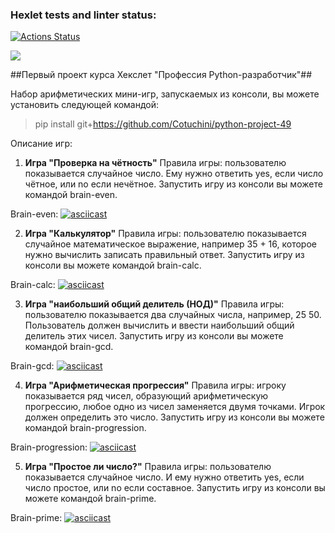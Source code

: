 ### Hexlet tests and linter status:
[![Actions Status](https://github.com/Cotuchini/python-project-49/workflows/hexlet-check/badge.svg)](https://github.com/Cotuchini/python-project-49/actions)

<a href="https://codeclimate.com/github/Cotuchini/python-project-49/maintainability"><img src="https://api.codeclimate.com/v1/badges/59ba38743763e415d39b/maintainability" /></a>

##Первый проект курса Хекслет "Профессия Python-разработчик"##

Набор арифметических мини-игр, запускаемых из консоли, вы можете установить следующей командой: 

>pip install git+https://github.com/Cotuchini/python-project-49


Описание игр:
1. **Игра "Проверка на чётность"**
Правила игры: пользователю показывается случайное число. Ему нужно ответить yes, если число чётное, или no если нечётное.
Запустить игру из консоли вы можете командой brain-even.

Brain-even:
[![asciicast](https://asciinema.org/a/fktzpJvJl4cIJPxDmygYN84fR.svg)](https://asciinema.org/a/fktzpJvJl4cIJPxDmygYN84fR)

2. **Игра "Калькулятор"**
Правила игры: пользователю показывается случайное математическое выражение, например 35 + 16, которое нужно вычислить записать правильный ответ.
Запустить игру из консоли вы можете командой brain-calc.

Brain-calc:
[![asciicast](https://asciinema.org/a/IOYh2iMUxRFoBFdUxbTytwGcm.svg)](https://asciinema.org/a/IOYh2iMUxRFoBFdUxbTytwGcm)

3. **Игра "наибольший общий делитель (НОД)"** 
Правила игры: пользователю показывается два случайных числа, например, 25 50. Пользователь должен вычислить и ввести наибольший общий делитель этих чисел.
Запустить игру из консоли вы можете командой brain-gcd.

Brain-gcd:
[![asciicast](https://asciinema.org/a/zKhgzFH1rxFvYLZ9WaIrNFFMJ.svg)](https://asciinema.org/a/zKhgzFH1rxFvYLZ9WaIrNFFMJ)

4. **Игра "Арифметическая прогрессия"**
Правила игры: игроку показывается ряд чисел, образующий арифметическую прогрессию, любое одно из чисел заменяется двумя точками. Игрок должен определить это число.
Запустить игру из консоли вы можете командой brain-progression.

Brain-progression:
[![asciicast](https://asciinema.org/a/kscWrmVsWvweS0zWjev0cLhyJ.svg)](https://asciinema.org/a/kscWrmVsWvweS0zWjev0cLhyJ)

5. **Игра "Простое ли число?"**
Правила игры: пользователю показывается случайное число. И ему нужно ответить yes, если число простое, или no если составное.
Запустить игру из консоли вы можете командой brain-prime.

Brain-prime:
[![asciicast](https://asciinema.org/a/uNBKm0OdhuPE9RNCO20CyoZqp.svg)](https://asciinema.org/a/uNBKm0OdhuPE9RNCO20CyoZqp)
